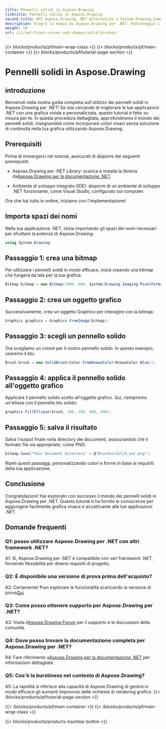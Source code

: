 ```yaml
---
title: Pennelli solidi in Aspose.Drawing
linktitle: Pennelli solidi in Aspose.Drawing
second_title: API Aspose.Drawing .NET alternativa a System.Drawing.Common
description: Scopri la magia di Aspose.Drawing per .NET. Padroneggia i pennelli solidi in questa guida passo passo per una grafica vivace.
weight: 10
url: /it/net/lines-curves-and-shapes/solid-brushes/
---
```


{{< blocks/products/pf/main-wrap-class >}}
{{< blocks/products/pf/main-container >}}
{{< blocks/products/pf/tutorial-page-section >}}

# Pennelli solidi in Aspose.Drawing

## introduzione

Benvenuti nella nostra guida completa sull'utilizzo dei pennelli solidi in Aspose.Drawing per .NET! Se stai cercando di migliorare le tue applicazioni .NET con una grafica vivida e personalizzata, questo tutorial è fatto su misura per te. In questa procedura dettagliata, approfondiremo il mondo dei pennelli solidi, insegnandoti come incorporare colori vivaci senza soluzione di continuità nella tua grafica utilizzando Aspose.Drawing.

## Prerequisiti

Prima di immergerci nel tutorial, assicurati di disporre dei seguenti prerequisiti:

-  Aspose.Drawing per .NET Library: scarica e installa la libreria da[Aspose.Drawing per la documentazione .NET](https://reference.aspose.com/drawing/net/).

- Ambiente di sviluppo integrato (IDE): disporre di un ambiente di sviluppo .NET funzionante, come Visual Studio, configurato sul computer.

Ora che hai tutto in ordine, iniziamo con l'implementazione!

## Importa spazi dei nomi

Nella tua applicazione .NET, inizia importando gli spazi dei nomi necessari per sfruttare la potenza di Aspose.Drawing:

```csharp
using System.Drawing;
```

## Passaggio 1: crea una bitmap

Per utilizzare i pennelli solidi in modo efficace, inizia creando una bitmap che fungerà da tela per la tua grafica:

```csharp
Bitmap bitmap = new Bitmap(1000, 800, System.Drawing.Imaging.PixelFormat.Format32bppPArgb);
```

## Passaggio 2: crea un oggetto grafico

Successivamente, crea un oggetto Graphics per interagire con la bitmap:

```csharp
Graphics graphics = Graphics.FromImage(bitmap);
```

## Passaggio 3: scegli un pennello solido

Ora scegliamo un colore per il nostro pennello solido. In questo esempio, useremo il blu:

```csharp
Brush brush = new SolidBrush(Color.FromKnownColor(KnownColor.Blue));
```

## Passaggio 4: applica il pennello solido all'oggetto grafico

Applicare il pennello solido scelto all'oggetto grafico. Qui, riempiremo un'ellisse con il pennello blu solido:

```csharp
graphics.FillEllipse(brush, 100, 100, 800, 600);
```

## Passaggio 5: salva il risultato

Salva l'output finale nella directory dei documenti, assicurandoti che il formato file sia appropriato, come PNG:

```csharp
bitmap.Save("Your Document Directory" + @"Brushes\Solid_out.png");
```

Ripeti questi passaggi, personalizzando colori e forme in base ai requisiti della tua applicazione.

## Conclusione

Congratulazioni! Hai esplorato con successo il mondo dei pennelli solidi in Aspose.Drawing per .NET. Questo tutorial ti ha fornito le conoscenze per aggiungere facilmente grafica vivace e accattivante alle tue applicazioni .NET.

## Domande frequenti

### Q1: posso utilizzare Aspose.Drawing per .NET con altri framework .NET?

A1: Sì, Aspose.Drawing per .NET è compatibile con vari framework .NET, fornendo flessibilità per diversi requisiti di progetto.

### Q2: È disponibile una versione di prova prima dell'acquisto?

A2: Certamente! Puoi esplorare le funzionalità scaricando la versione di prova[Qui](https://releases.aspose.com/).

### Q3: Come posso ottenere supporto per Aspose.Drawing per .NET?

 A3: Visita il[Aspose.Drawing Forum](https://forum.aspose.com/c/diagram/17) per il supporto e le discussioni della comunità.

### Q4: Dove posso trovare la documentazione completa per Aspose.Drawing per .NET?

R4: Fare riferimento a[Aspose.Drawing per la documentazione .NET](https://reference.aspose.com/drawing/net/) per informazioni dettagliate.

### Q5: Cos'è la burstiness nel contesto di Aspose.Drawing?

A5: La rapidità si riferisce alla capacità di Aspose.Drawing di gestire in modo efficace gli aumenti improvvisi delle richieste di rendering grafico.
{{< /blocks/products/pf/tutorial-page-section >}}

{{< /blocks/products/pf/main-container >}}
{{< /blocks/products/pf/main-wrap-class >}}

{{< blocks/products/products-backtop-button >}}

